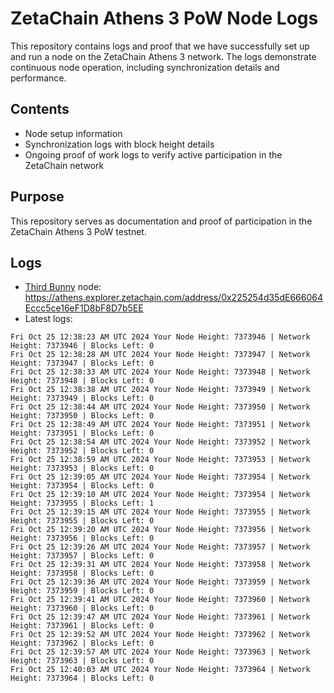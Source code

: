 # ZetaChain Athens 3 PoW Node Logs
This repository contains logs and proof that we have successfully set up and run a node on the ZetaChain Athens 3 network. The logs demonstrate continuous node operation, including synchronization details and performance.

## Contents
- Node setup information
- Synchronization logs with block height details
- Ongoing proof of work logs to verify active participation in the ZetaChain network

## Purpose
This repository serves as documentation and proof of participation in the ZetaChain Athens 3 PoW testnet.

## Logs

- [Third Bunny](https://thirdbunny.xyz/) node: https://athens.explorer.zetachain.com/address/0x225254d35dE666064Eccc5ce16eF1D8bF8D7b5EE
- Latest logs:
```
Fri Oct 25 12:38:23 AM UTC 2024 Your Node Height: 7373946 | Network Height: 7373946 | Blocks Left: 0
Fri Oct 25 12:38:28 AM UTC 2024 Your Node Height: 7373947 | Network Height: 7373947 | Blocks Left: 0
Fri Oct 25 12:38:33 AM UTC 2024 Your Node Height: 7373948 | Network Height: 7373948 | Blocks Left: 0
Fri Oct 25 12:38:38 AM UTC 2024 Your Node Height: 7373949 | Network Height: 7373949 | Blocks Left: 0
Fri Oct 25 12:38:44 AM UTC 2024 Your Node Height: 7373950 | Network Height: 7373950 | Blocks Left: 0
Fri Oct 25 12:38:49 AM UTC 2024 Your Node Height: 7373951 | Network Height: 7373951 | Blocks Left: 0
Fri Oct 25 12:38:54 AM UTC 2024 Your Node Height: 7373952 | Network Height: 7373952 | Blocks Left: 0
Fri Oct 25 12:38:59 AM UTC 2024 Your Node Height: 7373953 | Network Height: 7373953 | Blocks Left: 0
Fri Oct 25 12:39:05 AM UTC 2024 Your Node Height: 7373954 | Network Height: 7373954 | Blocks Left: 0
Fri Oct 25 12:39:10 AM UTC 2024 Your Node Height: 7373954 | Network Height: 7373955 | Blocks Left: 1
Fri Oct 25 12:39:15 AM UTC 2024 Your Node Height: 7373955 | Network Height: 7373955 | Blocks Left: 0
Fri Oct 25 12:39:20 AM UTC 2024 Your Node Height: 7373956 | Network Height: 7373956 | Blocks Left: 0
Fri Oct 25 12:39:26 AM UTC 2024 Your Node Height: 7373957 | Network Height: 7373957 | Blocks Left: 0
Fri Oct 25 12:39:31 AM UTC 2024 Your Node Height: 7373958 | Network Height: 7373958 | Blocks Left: 0
Fri Oct 25 12:39:36 AM UTC 2024 Your Node Height: 7373959 | Network Height: 7373959 | Blocks Left: 0
Fri Oct 25 12:39:41 AM UTC 2024 Your Node Height: 7373960 | Network Height: 7373960 | Blocks Left: 0
Fri Oct 25 12:39:47 AM UTC 2024 Your Node Height: 7373961 | Network Height: 7373961 | Blocks Left: 0
Fri Oct 25 12:39:52 AM UTC 2024 Your Node Height: 7373962 | Network Height: 7373962 | Blocks Left: 0
Fri Oct 25 12:39:57 AM UTC 2024 Your Node Height: 7373963 | Network Height: 7373963 | Blocks Left: 0
Fri Oct 25 12:40:03 AM UTC 2024 Your Node Height: 7373964 | Network Height: 7373964 | Blocks Left: 0
```
